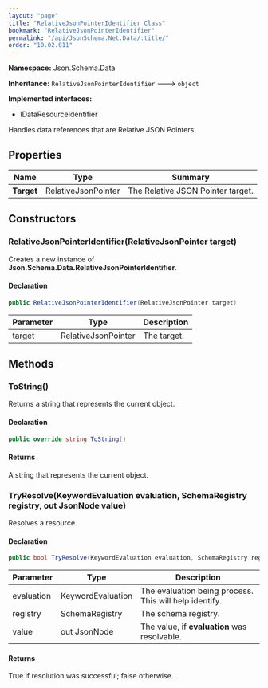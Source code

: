 ```yaml
---
layout: "page"
title: "RelativeJsonPointerIdentifier Class"
bookmark: "RelativeJsonPointerIdentifier"
permalink: "/api/JsonSchema.Net.Data/:title/"
order: "10.02.011"
---
```

**Namespace:** Json.Schema.Data

**Inheritance:**
`RelativeJsonPointerIdentifier`
 🡒 
`object`

**Implemented interfaces:**

- IDataResourceIdentifier

Handles data references that are Relative JSON Pointers.

## Properties

| Name | Type | Summary |
|---|---|---|
| **Target** | RelativeJsonPointer | The Relative JSON Pointer target. |

## Constructors

### RelativeJsonPointerIdentifier(RelativeJsonPointer target)

Creates a new instance of **Json.Schema.Data.RelativeJsonPointerIdentifier**.

#### Declaration

```c#
public RelativeJsonPointerIdentifier(RelativeJsonPointer target)
```

| Parameter | Type | Description |
|---|---|---|
| target | RelativeJsonPointer | The target. |


## Methods

### ToString()

Returns a string that represents the current object.

#### Declaration

```c#
public override string ToString()
```


#### Returns

A string that represents the current object.

### TryResolve(KeywordEvaluation evaluation, SchemaRegistry registry, out JsonNode value)

Resolves a resource.

#### Declaration

```c#
public bool TryResolve(KeywordEvaluation evaluation, SchemaRegistry registry, out JsonNode value)
```

| Parameter | Type | Description |
|---|---|---|
| evaluation | KeywordEvaluation | The evaluation being process.  This will help identify. |
| registry | SchemaRegistry | The schema registry. |
| value | out JsonNode | The value, if **evaluation** was resolvable. |


#### Returns

True if resolution was successful; false otherwise.

